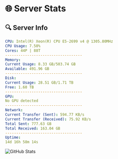 # 🌐 Server Stats
## 🔍 Server Info
```yaml
CPU: Intel(R) Xeon(R) CPU E5-2699 v4 @ 1305.80MHz
CPU Usage: 7.50%
Cores: 44P | 88T
-----------------------------------
Memory:
Current Usage: 8.33 GB/503.74 GB
Available: 491.96 GB
-----------------------------------
Disk:
Current Usage: 28.51 GB/1.71 TB
Free: 1.60 TB
-----------------------------------
GPU:
No GPU detected
-----------------------------------
Network:
Current Transfer (Sent): 594.77 KB/s
Current Transfer (Received): 75.92 KB/s
Total Sent: 777.63 GB
Total Received: 163.04 GB
-----------------------------------
Uptime:
14d 16h 58m 14s
```
![GitHub Stats](https://img.shields.io/badge/Updated-2025-05-04_10:07:02-blue)
